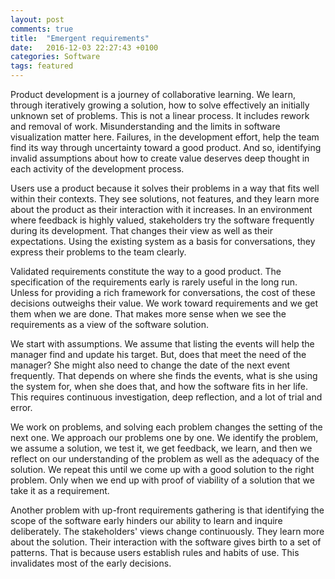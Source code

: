 ```yaml
---
layout: post
comments: true
title:  "Emergent requirements"
date:   2016-12-03 22:27:43 +0100
categories: Software
tags: featured
---
```


Product development is a journey of collaborative learning.
We learn, through iteratively growing a solution,
how to solve effectively an initially unknown set of problems.
This is not a linear process.
It includes rework and removal of work.
Misunderstanding and the limits in software visualization matter here.
Failures, in the development effort, help the team find
its way through uncertainty toward a good product.
And so, identifying invalid assumptions about how to create
value deserves deep thought in each activity of the development process.

Users use a product because it solves their problems in a way that fits
well within their contexts.
They see solutions, not features,
and they learn more about the product as their interaction with it increases.
In an environment where feedback is highly valued,
stakeholders try the software frequently during its development.
That changes their view as well as their expectations.
Using the existing system as a basis for conversations,
they express their problems to the team clearly.

Validated requirements constitute the way to a good product.
The specification of the requirements early is rarely useful in the long run.
Unless for providing a rich framework for conversations,
the cost of these decisions outweighs their value.
We work toward requirements and we get them when we are done.
That makes more sense when we see the requirements as a view of the software
solution.

We start with assumptions.
We assume that listing the events will help the manager find
and update his target.
But, does that meet the need of the manager?
She might also need to change the date of the next event frequently.
That depends on where she finds the events,
what is she using the system for,
when she does that, and how the software fits in her life.
This requires continuous investigation, deep reflection,
and a lot of trial and error.

We work on problems,
and solving each problem changes the setting of the next one.
We approach our problems one by one.
We identify the problem, we assume a solution, we test it, we get feedback,
we learn, and then we reflect on our understanding of the problem as well as the
adequacy of the solution.
We repeat this until we come up with a good solution to the right problem.
Only when we end up with proof of viability of a solution
that we take it as a requirement.

Another problem with up-front requirements gathering
is that identifying the scope of the software early
hinders our ability to learn and inquire deliberately.
The stakeholders' views change continuously.
They learn more about the solution.
Their interaction with the software gives birth to a set
of patterns.
That is because users establish rules and habits of use.
This invalidates most of the early decisions.
